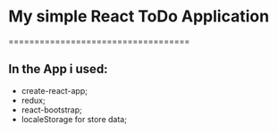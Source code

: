 # My simple React ToDo Application
===================================
## In the App i used:
* create-react-app;
* redux;
* react-bootstrap;
* localeStorage for store data;

